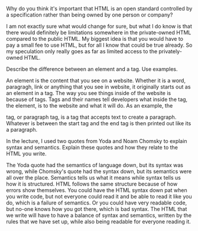 Why do you think it's important that HTML is an open standard controlled by a specification rather than being owned by one person or company?

I am not exactly sure what would change for sure, but what I do know is that there would definitely be limitations somewhere in the private-owned HTML compared to the public HTML. My biggest idea is that you would have to pay a small fee to use HTML, but for all I know that could be true already. So my speculation only really goes as far as limited access to the privately-owned HTML.

Describe the difference between an element and a tag. Use examples.

An element is the content that you see on a website. Whether it is a word, paragragh, link or anything that you see in website, it originally starts out as an element in a tag.
The way you see things inside of the website is because of tags. Tags and their names tell developers what inside the tag, the element, is to the website and what it will do. As an example, the <p> tag, or paragraph tag, is a tag that accepts text to create a paragraph. Whatever is between the start tag and the end tag is then printed out like its a paragraph. 

In the lecture, I used two quotes from Yoda and Noam Chomsky to explain syntax and semantics. Explain these quotes and how they relate to the HTML you write.

The Yoda quote had the semantics of language down, but its syntax was wrong, while Chomsky's quote had the syntax down, but its semantics were all over the place. Semantics tells us what it means while syntax tells us how it is structured. HTML follows the same structure because of how errors show themselves. You could have the HTML syntax down pat when you write code, but not everyone could read it and be able to read it like you do, which is a failure of semantics. Or you could have very readable code, but no-one knows how you got there, which is bad syntax. The HTML that we write will have to have a balance of syntax and semantics, written by the rules that we have set up, while also being readable
for everyone reading it.
